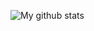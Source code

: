 ![My github stats](https://github-readme-stats.vercel.app/api?username=jykim99&count_private=true&&show_icons=true&&theme=radical&&&hide=contribs,prs,issues,contribs)

